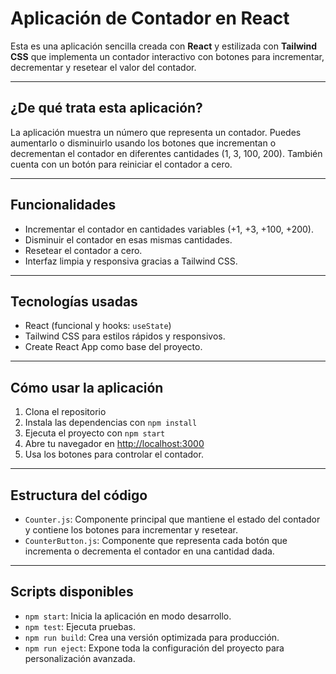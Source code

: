 # Aplicación de Contador en React

Esta es una aplicación sencilla creada con **React** y estilizada con **Tailwind CSS** que implementa un contador interactivo con botones para incrementar, decrementar y resetear el valor del contador.

---

## ¿De qué trata esta aplicación?

La aplicación muestra un número que representa un contador. Puedes aumentarlo o disminuirlo usando los botones que incrementan o decrementan el contador en diferentes cantidades (1, 3, 100, 200). También cuenta con un botón para reiniciar el contador a cero.

---

## Funcionalidades

- Incrementar el contador en cantidades variables (+1, +3, +100, +200).
- Disminuir el contador en esas mismas cantidades.
- Resetear el contador a cero.
- Interfaz limpia y responsiva gracias a Tailwind CSS.

---

## Tecnologías usadas

- React (funcional y hooks: `useState`)
- Tailwind CSS para estilos rápidos y responsivos.
- Create React App como base del proyecto.

---

## Cómo usar la aplicación

1. Clona el repositorio
2. Instala las dependencias con `npm install`
3. Ejecuta el proyecto con `npm start`
4. Abre tu navegador en [http://localhost:3000](http://localhost:3000)
5. Usa los botones para controlar el contador.

---

## Estructura del código

- `Counter.js`: Componente principal que mantiene el estado del contador y contiene los botones para incrementar y resetear.
- `CounterButton.js`: Componente que representa cada botón que incrementa o decrementa el contador en una cantidad dada.

---

## Scripts disponibles

- `npm start`: Inicia la aplicación en modo desarrollo.
- `npm test`: Ejecuta pruebas.
- `npm run build`: Crea una versión optimizada para producción.
- `npm run eject`: Expone toda la configuración del proyecto para personalización avanzada.
